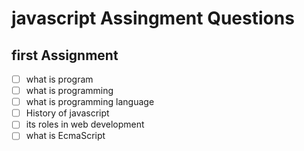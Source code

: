 # javascript Assingment Questions

##  first Assignment
- [ ] what is program
- [ ] what is programming
- [ ] what is programming language
- [ ] History of javascript
- [ ] its roles in web development
- [ ] what is EcmaScript
